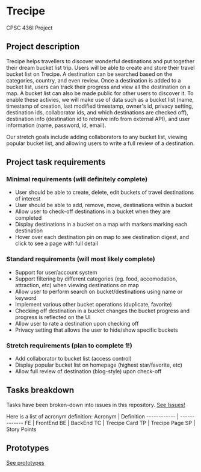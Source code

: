 # Trecipe

CPSC 436I Project

## Project description

Trecipe helps travellers to discover wonderful destinations and put together their dream bucket list trip. Users will be able to create and store their travel bucket list on Trecipe. A destination can be searched based on the categories, country, and even review. Once a destination is added to a bucket list, users can track their progress and view all the destination on a map. A bucket list can also be made public for other users to discover it. To enable these activies, we will make use of data such as a bucket list (name, timestamp of creation, last modified timestamp, owner's id, privacy setting, destination ids, collaborator ids, and which destinations are checked off), destination info (destination id to retreive info from external API), and user information (name, password, id, email).

Our stretch goals include adding collaborators to any bucket list, viewing popular bucket list, and allowing users to write a full review of a destination.  

## Project task requirements

### Minimal requirements (will definitely complete)
* User should be able to create, delete, edit buckets of travel destinations of interest
* User should be able to add, remove, move, destinations within a bucket
* Allow user to check-off destinations in a bucket when they are completed
* Display destinations in a bucket on a map with markers marking each destination
* Hover over each destination pin on map to see destination digest, and click to see a page with full detail
### Standard requirements (will most likely complete)
* Support for user/account system
* Support filtering by different categories (eg. food, accomodation, attraction, etc) when viewing destinations on map
* Allow user to perform search on bucket/destinations using name or keyword
* Implement various other bucket operations (duplicate, favorite)
* Checking off destination in a bucket changes the bucket progress and progress is reflected on the UI
* Allow user to rate a destination upon checking off
* Privacy setting that allows the user to hide/show specific buckets 
### Stretch requirements (plan to complete 1!)
* Add collaborator to bucket list (access control)
*	Display popular bucket list on homepage (highest star/favorite, etc)
* Allow	full review of destination (blog-style) upon check-off

## Tasks breakdown
Tasks have been broken-down into issues in this repository. [See Issues!](https://github.com/shizuko-akamoto/Trecipe/issues)

Here is a list of acronym definition:
Acronym | Definition
------------ | -------------
FE | FrontEnd
BE | BackEnd
TC | Trecipe Card
TP | Trecipe Page
SP | Story Points


## Prototypes

[See prototypes](prototypes.pdf)
